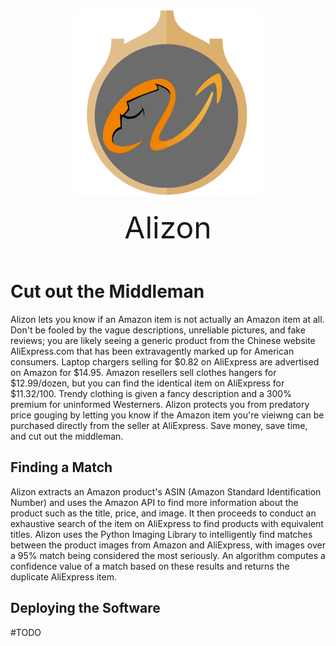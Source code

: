 <p align="center">
  <a href="logo.png">
    <img src="logo.png" height="300" />
  </a>
  <br><br>
  <font size="50">Alizon</font>
  <br><br>
</p>

Cut out the Middleman
===========================
Alizon lets you know if an Amazon item is not actually an Amazon item at all. Don't be fooled by the vague descriptions, unreliable pictures, and fake reviews; you are likely seeing a generic product from the Chinese website AliExpress.com that has been extravagently marked up for American consumers. Laptop chargers selling for $0.82 on AliExpress are advertised on Amazon for $14.95. Amazon resellers sell clothes hangers for $12.99/dozen, but you can find the identical item on AliExpress for $11.32/100. Trendy clothing is given a fancy description and a 300% premium for uninformed Westerners. Alizon protects you from predatory price gouging by letting you know if the Amazon item you're vieiwng can be purchased directly from the seller at AliExpress. Save money, save time, and cut out the middleman.

Finding a Match
----------------------
Alizon extracts an Amazon product's ASIN (Amazon Standard Identification Number) and uses the Amazon API to find more information about the product such as the title, price, and image. It then proceeds to conduct an exhaustive search of the item on AliExpress to find products with equivalent titles. Alizon uses the Python Imaging Library to intelligently find matches between the product images from Amazon and AliExpress, with images over a 95% match being considered the most seriously. An algorithm computes a confidence value of a match based on these results and returns the duplicate AliExpress item.

Deploying the Software
------------------------------
#TODO
